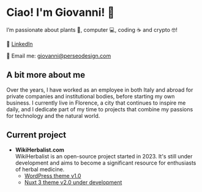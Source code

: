 # Ciao! I'm Giovanni! 👋

I’m passionate about plants 🌱, computer 💻, coding ☕ and crypto 🤓!

🔗 [LinkedIn](https://www.linkedin.com/in/giovannimanetti/)

📧 Email me: giovanni@perseodesign.com

## A bit more about me

Over the years, I have worked as an employee in both Italy and abroad for private companies and institutional bodies, before starting my own business. I currently live in Florence, a city that continues to inspire me daily, and I dedicate part of my time to projects that combine my passions for technology and the natural world.

## Current project

- **WikiHerbalist.com**  
  WikiHerbalist is an open-source project started in 2023. It's still under development and aims to become a significant resource for enthusiasts of herbal medicine.  
  - [WordPress theme v1.0](https://github.com/giovannimanetti11/perseowiki)
  - [Nuxt 3 theme v2.0 under development](https://github.com/giovannimanetti11/PerseoNXT)
